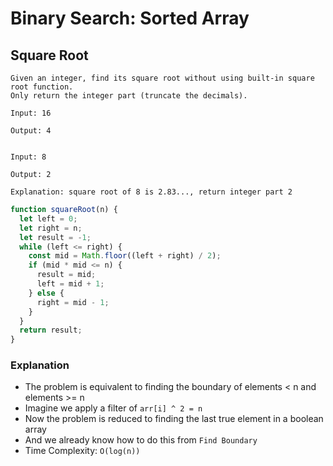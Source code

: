 # Binary Search: Sorted Array
## Square Root
```
Given an integer, find its square root without using built-in square root function.
Only return the integer part (truncate the decimals).

Input: 16

Output: 4


Input: 8

Output: 2

Explanation: square root of 8 is 2.83..., return integer part 2
```
```javascript
function squareRoot(n) {
  let left = 0;
  let right = n;
  let result = -1;
  while (left <= right) {
    const mid = Math.floor((left + right) / 2);
    if (mid * mid <= n) {
      result = mid;
      left = mid + 1;
    } else {
      right = mid - 1;
    }
  }
  return result;
}
```
### Explanation
- The problem is equivalent to finding the boundary of elements < n and elements >= n
- Imagine we apply a filter of `arr[i] ^ 2 = n`
- Now the problem is reduced to finding the last true element in a boolean array
- And we already know how to do this from `Find Boundary`
- Time Complexity: `O(log(n))`
